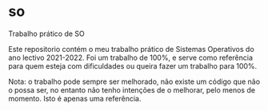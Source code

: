# so
Trabalho prático de SO

Este repositorio contém o meu trabalho prático de Sistemas Operativos do ano lectivo 2021-2022.
Foi um trabalho de 100%, e serve como referência para quem esteja com dificuldades ou queira fazer um trabalho para 100%.

Nota: o trabalho pode sempre ser melhorado, não existe um código que não o possa ser, no entanto não tenho intenções de o melhorar, pelo menos de momento.
Isto é apenas uma referência.
